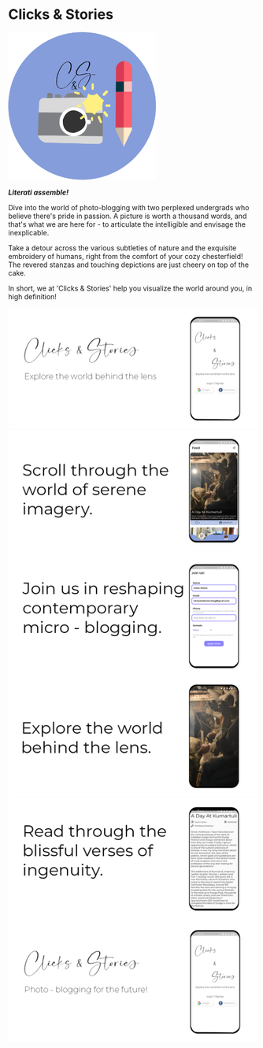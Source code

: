 
# Clicks & Stories

<img src = "/assets/playstore_graphics/logo.png" width = 300>

***Literati assemble!***  
  
Dive into the world of photo-blogging with two perplexed undergrads who believe there's pride in passion. A picture is worth a thousand words, and that's what we are here for - to articulate the intelligible and envisage the inexplicable.  
  
Take a detour across the various subtleties of nature and the exquisite embroidery of humans, right from the comfort of your cozy chesterfield! The revered stanzas and touching depictions are just cheery on top of the cake.  
  
In short, we at 'Clicks & Stories' help you visualize the world around you, in high definition!

<img src = "/assets/playstore_graphics/Feature Graphic.png">
<img src = "/assets/playstore_graphics/1.png">
<img src = "/assets/playstore_graphics/2.png">
<img src = "/assets/playstore_graphics/5.psd.png">
<img src = "/assets/playstore_graphics/4.png">
<img src = "/assets/playstore_graphics/3.png">
